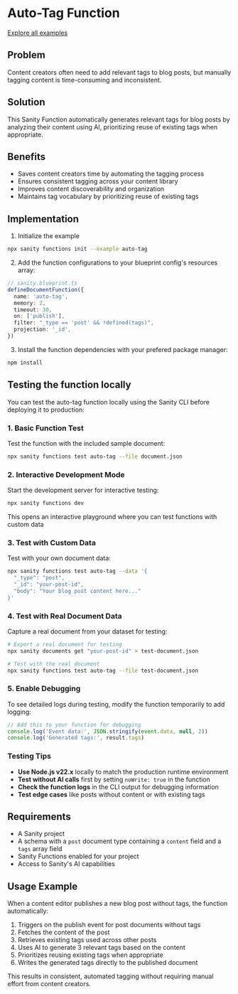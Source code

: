 # Auto-Tag Function

[Explore all examples](https://github.com/sanity-io/sanity/tree/main/examples)

## Problem

Content creators often need to add relevant tags to blog posts, but manually tagging content is time-consuming and inconsistent.

## Solution

This Sanity Function automatically generates relevant tags for blog posts by analyzing their content using AI, prioritizing reuse of existing tags when appropriate.

## Benefits

- Saves content creators time by automating the tagging process
- Ensures consistent tagging across your content library
- Improves content discoverability and organization
- Maintains tag vocabulary by prioritizing reuse of existing tags

## Implementation

1. Initialize the example

```bash
npx sanity functions init --example auto-tag
```

2. Add the function configurations to your blueprint config's resources array:

```ts
// sanity.blueprint.ts
defineDocumentFunction({
  name: 'auto-tag',
  memory: 2,
  timeout: 30,
  on: ['publish'],
  filter: "_type == 'post' && !defined(tags)",
  projection: '_id',
})
```

3. Install the function dependencies with your prefered package manager:

```bash
npm install
```

## Testing the function locally

You can test the auto-tag function locally using the Sanity CLI before deploying it to production:

### 1. Basic Function Test

Test the function with the included sample document:

```bash
npx sanity functions test auto-tag --file document.json
```

### 2. Interactive Development Mode

Start the development server for interactive testing:

```bash
npx sanity functions dev
```

This opens an interactive playground where you can test functions with custom data

### 3. Test with Custom Data

Test with your own document data:

```bash
npx sanity functions test auto-tag --data '{
  "_type": "post",
  "_id": "your-post-id",
  "body": "Your blog post content here..."
}'
```

### 4. Test with Real Document Data

Capture a real document from your dataset for testing:

```bash
# Export a real document for testing
npx sanity documents get "your-post-id" > test-document.json

# Test with the real document
npx sanity functions test auto-tag --file test-document.json
```

### 5. Enable Debugging

To see detailed logs during testing, modify the function temporarily to add logging:

```typescript
// Add this to your function for debugging
console.log('Event data:', JSON.stringify(event.data, null, 2))
console.log('Generated tags:', result.tags)
```

### Testing Tips

- **Use Node.js v22.x** locally to match the production runtime environment
- **Test without AI calls** first by setting `noWrite: true` in the function
- **Check the function logs** in the CLI output for debugging information
- **Test edge cases** like posts without content or with existing tags

## Requirements

- A Sanity project
- A schema with a `post` document type containing a `content` field and a `tags` array field
- Sanity Functions enabled for your project
- Access to Sanity's AI capabilities

## Usage Example

When a content editor publishes a new blog post without tags, the function automatically:

1. Triggers on the publish event for post documents without tags
2. Fetches the content of the post
3. Retrieves existing tags used across other posts
4. Uses AI to generate 3 relevant tags based on the content
5. Prioritizes reusing existing tags when appropriate
6. Writes the generated tags directly to the published document

This results in consistent, automated tagging without requiring manual effort from content creators.
